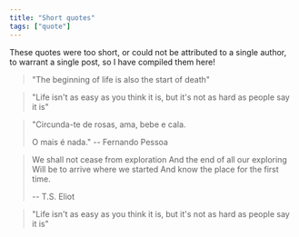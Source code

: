 ```yaml
---
title: "Short quotes"
tags: ["quote"]
--- 
```


These quotes were too short, or could not be attributed to a single author, to warrant a single post, so I have compiled them here!


> "The beginning of life is also the start of death"

> "Life isn't as easy as you think it is, but it's not as hard as people say it is"

> "Circunda-te de rosas, ama, bebe e cala.
> 
> O mais é nada."
> -- Fernando Pessoa

> We shall not cease from exploration
> And the end of all our exploring
> Will be to arrive where we started
> And know the place for the first time.
>
> -- T.S. Eliot

> "Life isn't as easy as you think it is, but it's not as hard as people say it is"